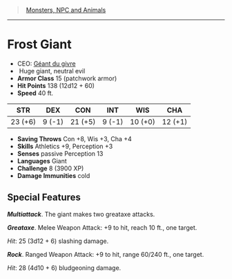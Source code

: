 ﻿---
!MonsterVO
Type: giant
Size: Huge
Alignment: neutral evil
ArmorClass: 15 (patchwork armor)
HitPoints: 138 (12d12 + 60)
Speed: 40 ft.
Strength: 23 (+6)
Dexterity: ' 9 (-1)'
Constitution: 21 (+5)
Intelligence: ' 9 (-1)'
Wisdom: 10 (+0)
Charisma: 12 (+1)
SavingThrows: Con +8, Wis +3, Cha +4
Skills: Athletics +9, Perception +3
DamageImmunities: cold
Senses: passive Perception 13
Languages: Giant
Challenge: 8 (3900 XP)
Id: monsters_vo.md#frost-giant
ParentLink: monsters_vo.md#monsters-npc-and-animals
Name: Frost Giant
ParentName: Monsters, NPC and Animals
NameLevel: 1
AltName: '[Géant du givre](hd_monsters_geant_du_givre.md)'
---
> [Monsters, NPC and Animals](srd_monsters.md)

---

# Frost Giant

- CEO: [Géant du givre](hd_monsters_geant_du_givre.md)
-  Huge giant, neutral evil
- **Armor Class** 15 (patchwork armor)
- **Hit Points** 138 (12d12 + 60)
- **Speed** 40 ft.

|STR|DEX|CON|INT|WIS|CHA|
|---|---|---|---|---|---|
|23 (+6)| 9 (-1)|21 (+5)| 9 (-1)|10 (+0)|12 (+1)|

- **Saving Throws** Con +8, Wis +3, Cha +4
- **Skills** Athletics +9, Perception +3
- **Senses** passive Perception 13
- **Languages** Giant
- **Challenge** 8 (3900 XP)
- **Damage Immunities** cold

## Special Features

**_Multiattack_**. The giant makes two greataxe attacks.

**_Greataxe_**. Melee Weapon Attack: +9 to hit, reach 10 ft., one target.

_Hit_: 25 (3d12 + 6) slashing damage.

**_Rock_**. Ranged Weapon Attack: +9 to hit, range 60/240 ft., one target.

_Hit_: 28 (4d10 + 6) bludgeoning damage.

